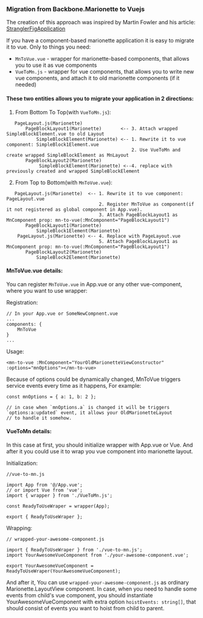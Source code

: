 ### Migration from Backbone.Marionette to Vuejs

The creation of this approach was inspired by Martin Fowler and his article: [StranglerFigApplication](https://martinfowler.com/bliki/StranglerFigApplication.html)

If you have a component-based marionette application it is easy to migrate it to vue.
Only to things you need:
 - `MnToVue.vue` - wrapper for marionette-based components, that allows you to use it as vue components
 - `VueToMn.js` - wrapper for vue components, that allows you to write new vue components, and attach it to old
 marionette components (if it needed)

#### These two entities allows you to migrate your application in 2 directions:
1. From Bottom To Top(with `VueToMn.js`):
```
   PageLayout.js(Marionette)
       PageBlockLayout1(Marionette)       <-- 3. Attach wrapped SimpleBlockElement.vue to old Layout
           SimpleBlockElement(Marionette) <-- 1. Rewrite it to vue component: SimpleBlock1Element.vue
                                              2. Use VueToMn and create wrapped SimpleBlockElement as MnLayout
       PageBlockLayout2(Marionette)
            SimpleBlockElement(Marionette) <--4. replace with previously created and wrapped SimpleBlockElement
```

2. From Top to Bottom(with `MnToVue.vue`):
```
   PageLayout.js(Marionette)  <-- 1. Rewrite it to vue component: PageLayout.vue
                                  2. Register MnToVue as component(if it not registered as global component in App.vue).
                                  3. Attach PageBlockLayout1 as MnComponent prop: mn-to-vue(:MnComponent="PageBlockLayout1")
       PageBlockLayout1(Marionette)
           SimpleBlock1Element(Marionette)
    PageLayout.js(Marionette) <-- 4. Replace with PageLayout.vue
                                  5. Attach PageBlockLayout1 as MnComponent prop: mn-to-vue(:MnComponent="PageBlockLayout1")
       PageBlockLayout2(Marionette)
           SimpleBlock2Element(Marionette)
``` 

#### MnToVue.vue details:
You can register `MnToVue.vue` in App.vue or any other vue-component, where you want to use wrapper:

Registration:
```
// In your App.vue or SomeNewCompnent.vue
...
components: {
    MnToVue
}
...

```

Usage: 
```
<mn-to-vue :MnComponent="YourOldMarionetteViewConstructor" :options="mnOptions"></mn-to-vue>
```

Because of options could be dynamically changed, MnToVue triggers service events every time as it happens,
For example:
```
const mnOptions = { a: 1, b: 2 };

// in case when `mnOptions.a` is changed it will be triggers `options:a:updated` event, it allows your OldMarionetteLayout
// to handle it somehow.
```

#### VueToMn details:
In this case at first, you should initialize wrapper with App.vue or Vue.
And after it you could use it to wrap you vue component into marionette layout.

Initialization:
```
//vue-to-mn.js

import App from '@/App.vue';
// or import Vue from 'vue';
import { wrapper } from './VueToMn.js';

const ReadyToUseWraper = wrapper(App);

export { ReadyToUseWraper };
```

Wrapping:
```
// wrapped-your-awesome-component.js

import { ReadyToUseWraper } from './vue-to-mn.js';
import YourAwesomeVueComponent from './your-awesome-component.vue';

export YourAwesomeVueComponent = ReadyToUseWraper(YourAwesomeVueComponent);
```

And after it, You can use `wrapped-your-awesome-component.js` as ordinary Marionette.LayoutView component.
In case, when you need to handle some events from child's vue component, you should instantiate YourAwesomeVueComponent
with extra option `hoistEvents: string[]`, that should consist of events you want to hoist from child to parent.
